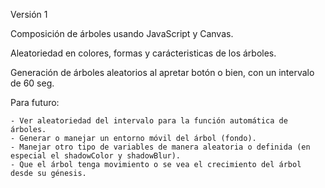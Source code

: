 Versión 1 

Composición de árboles usando JavaScript y Canvas.

Aleatoriedad en colores, formas y carácteristicas de los árboles.

Generación de árboles aleatorios al apretar botón o bien, con un intervalo de 60 seg.

Para futuro:

    - Ver aleatoriedad del intervalo para la función automática de árboles.
    - Generar o manejar un entorno móvil del árbol (fondo).
    - Manejar otro tipo de variables de manera aleatoria o definida (en especial el shadowColor y shadowBlur).
    - Que el árbol tenga movimiento o se vea el crecimiento del árbol desde su génesis.
